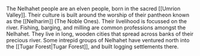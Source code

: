 The Nelhahet people are an elven people, born in the sacred [[Umrion Valley]]. Their culture is built around the worship of their pantheon known as the [[Nelharim]] (The Noble Ones).
Their livelihood is focussed on the river. Fishing, barging, and milling are common professions amongst the Nelhahet.
They live in long, wooden cities that spread across banks of their precious river.
Some intrepid groups of Nelhahet have ventured north into the [[Tugar Forest|Tugar Forest]], and built logging settlements there.